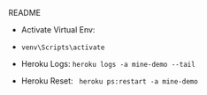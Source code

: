 README
- Activate Virtual Env: 
 - `venv\Scripts\activate`

- Heroku Logs: `heroku logs -a mine-demo --tail`   
- Heroku Reset: ` heroku ps:restart -a mine-demo`